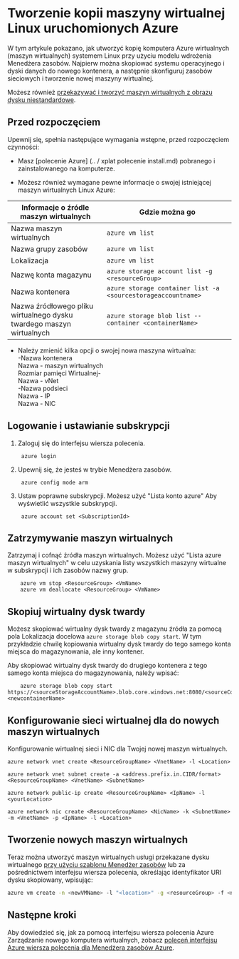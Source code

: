 <properties
    pageTitle="Tworzenie kopii maszyn wirtualnych usługi Azure Linux | Microsoft Azure"
    description="Dowiedz się, jak utworzyć kopię komputera wirtualnych Azure Linux w modelu wdrożenia Menedżera zasobów"
    services="virtual-machines-linux"
    documentationCenter=""
    authors="cynthn"
    manager="timlt"
    tags="azure-resource-manager"/>

<tags
    ms.service="virtual-machines-linux"
    ms.workload="infrastructure-services"
    ms.tgt_pltfrm="vm-linux"
    ms.devlang="na"
    ms.topic="article"
    ms.date="07/28/2016"
    ms.author="cynthn"/>

# <a name="create-a-copy-of-a-linux-virtual-machine-running-on-azure"></a>Tworzenie kopii maszyny wirtualnej Linux uruchomionych Azure


W tym artykule pokazano, jak utworzyć kopię komputera Azure wirtualnych (maszyn wirtualnych) systemem Linux przy użyciu modelu wdrożenia Menedżera zasobów. Najpierw można skopiować systemu operacyjnego i dyski danych do nowego kontenera, a następnie skonfiguruj zasobów sieciowych i tworzenie nowej maszyny wirtualnej.

Możesz również [przekazywać i tworzyć maszyn wirtualnych z obrazu dysku niestandardowe](virtual-machines-linux-upload-vhd.md).


## <a name="before-you-begin"></a>Przed rozpoczęciem

Upewnij się, spełnia następujące wymagania wstępne, przed rozpoczęciem czynności:

- Masz [polecenie Azure] (.. / xplat polecenie install.md) pobranego i zainstalowanego na komputerze. 

- Możesz również wymagane pewne informacje o swojej istniejącej maszyn wirtualnych Linux Azure:

| Informacje o źródle maszyn wirtualnych | Gdzie można go |
|------------|-----------------|
| Nazwa maszyn wirtualnych | `azure vm list` |
| Nazwa grupy zasobów | `azure vm list` |
| Lokalizacja | `azure vm list` |
| Nazwę konta magazynu | `azure storage account list -g <resourceGroup>` |
| Nazwa kontenera | `azure storage container list -a <sourcestorageaccountname>` |
| Nazwa źródłowego pliku wirtualnego dysku twardego maszyn wirtualnych | `azure storage blob list --container <containerName>` |



- Należy zmienić kilka opcji o swojej nowa maszyna wirtualna:   <br> -Nazwa kontenera   <br> Nazwa - maszyn wirtualnych   <br> Rozmiar pamięci Wirtualnej-   <br> Nazwa - vNet   <br> -Nazwa podsieci   <br> Nazwa - IP   <br> Nazwa - NIC
    

## <a name="login-and-set-your-subscription"></a>Logowanie i ustawianie subskrypcji

1. Zaloguj się do interfejsu wiersza polecenia.
        
        azure login

2. Upewnij się, że jesteś w trybie Menedżera zasobów.
    
        azure config mode arm

3. Ustaw poprawne subskrypcji. Możesz użyć "Lista konto azure" Aby wyświetlić wszystkie subskrypcji.

        azure account set <SubscriptionId>



## <a name="stop-the-vm"></a>Zatrzymywanie maszyn wirtualnych 

Zatrzymaj i cofnąć źródła maszyn wirtualnych. Możesz użyć "Lista azure maszyn wirtualnych" w celu uzyskania listy wszystkich maszyny wirtualne w subskrypcji i ich zasobów nazwy grup.
    
        azure vm stop <ResourceGroup> <VmName>
        azure vm deallocate <ResourceGroup> <VmName>




## <a name="copy-the-vhd"></a>Skopiuj wirtualny dysk twardy


Możesz skopiować wirtualny dysk twardy z magazynu źródła za pomocą pola Lokalizacja docelowa `azure storage blob copy start`. W tym przykładzie chwilę kopiowania wirtualny dysk twardy do tego samego konta miejsca do magazynowania, ale inny kontener.

Aby skopiować wirtualny dysk twardy do drugiego kontenera z tego samego konta miejsca do magazynowania, należy wpisać:

        azure storage blob copy start https://<sourceStorageAccountName>.blob.core.windows.net:8080/<sourceContainerName>/<SourceVHDFileName.vhd> <newcontainerName>
        

## <a name="set-up-the-virtual-network-for-your-new-vm"></a>Konfigurowanie sieci wirtualnej dla do nowych maszyn wirtualnych

Konfigurowanie wirtualnej sieci i NIC dla Twojej nowej maszyn wirtualnych. 

    azure network vnet create <ResourceGroupName> <VnetName> -l <Location>

    azure network vnet subnet create -a <address.prefix.in.CIDR/format> <ResourceGroupName> <VnetName> <SubnetName>

    azure network public-ip create <ResourceGroupName> <IpName> -l <yourLocation>

    azure network nic create <ResourceGroupName> <NicName> -k <SubnetName> -m <VnetName> -p <IpName> -l <Location>


## <a name="create-the-new-vm"></a>Tworzenie nowych maszyn wirtualnych 

Teraz można utworzyć maszyn wirtualnych usługi przekazane dysku wirtualnego [przy użyciu szablonu Menedżer zasobów](https://github.com/Azure/azure-quickstart-templates/tree/master/201-vm-from-specialized-vhd) lub za pośrednictwem interfejsu wiersza polecenia, określając identyfikator URI dysku skopiowany, wpisując:

```bash
azure vm create -n <newVMName> -l "<location>" -g <resourceGroup> -f <newNicName> -z "<vmSize>" -d https://<storageAccountName>.blob.core.windows.net/<containerName/<fileName.vhd> -y Linux
```



## <a name="next-steps"></a>Następne kroki

Aby dowiedzieć się, jak za pomocą interfejsu wiersza polecenia Azure Zarządzanie nowego komputera wirtualnych, zobacz [poleceń interfejsu Azure wiersza polecenia dla Menedżera zasobów Azure](azure-cli-arm-commands.md).
